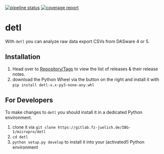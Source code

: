 [![pipeline status](https://gitlab.fz-juelich.de/IBG-1/micropro/detl/badges/master/pipeline.svg)](https://jugit.fz-juelich.de/IBG-1/micropro/robotools/commits/master)
[![coverage report](https://gitlab.fz-juelich.de/IBG-1/micropro/detl/badges/master/coverage.svg)](https://jugit.fz-juelich.de/IBG-1/micropro/robotools/commits/master)


# detl
With `detl` you can analyze raw data export CSVs from DASware 4 or 5.

## Installation
1. Head over to [Repository/Tags](https://gitlab.fz-juelich.de/IBG-1/micropro/detl/tags) to view the list of releases & their release notes.
2. download the Python Wheel via the button on the right and install it with `pip install detl-x.x-py3-none-any.whl`

## For Developers
To make changes to  `detl` you should install it in a dedicated Python environment.
1. clone it via `git clone https://gitlab.fz-juelich.de/IBG-1/micropro/detl`
2. `cd detl`
3. `python setup.py develop` to install it into your (activated!) Python environment

